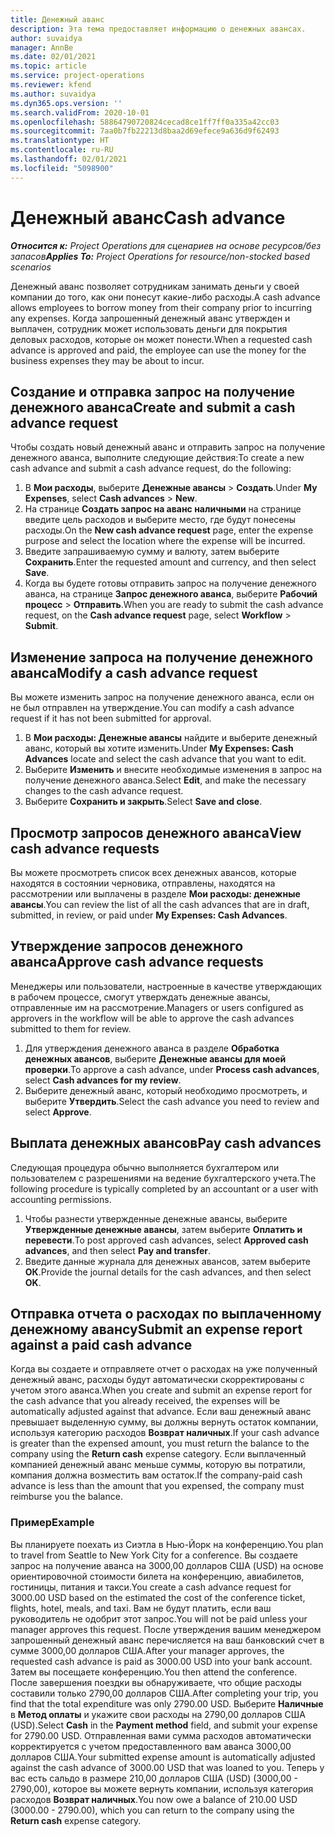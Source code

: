 ```yaml
---
title: Денежный аванс
description: Эта тема предоставляет информацию о денежных авансах.
author: suvaidya
manager: AnnBe
ms.date: 02/01/2021
ms.topic: article
ms.service: project-operations
ms.reviewer: kfend
ms.author: suvaidya
ms.dyn365.ops.version: ''
ms.search.validFrom: 2020-10-01
ms.openlocfilehash: 58864790720824cecad8ce1ff7ff0a335a42cc03
ms.sourcegitcommit: 7aa0b7fb22213d8baa2d69efece9a636d9f62493
ms.translationtype: HT
ms.contentlocale: ru-RU
ms.lasthandoff: 02/01/2021
ms.locfileid: "5098900"
---
```

# <a name="cash-advance"></a><span data-ttu-id="183de-103">Денежный аванс</span><span class="sxs-lookup"><span data-stu-id="183de-103">Cash advance</span></span>

<span data-ttu-id="183de-104">_**Относится к:** Project Operations для сценариев на основе ресурсов/без запасов_</span><span class="sxs-lookup"><span data-stu-id="183de-104">_**Applies To:** Project Operations for resource/non-stocked based scenarios_</span></span>

<span data-ttu-id="183de-105">Денежный аванс позволяет сотрудникам занимать деньги у своей компании до того, как они понесут какие-либо расходы.</span><span class="sxs-lookup"><span data-stu-id="183de-105">A cash advance allows employees to borrow money from their company prior to incurring any expenses.</span></span> <span data-ttu-id="183de-106">Когда запрошенный денежный аванс утвержден и выплачен, сотрудник может использовать деньги для покрытия деловых расходов, которые он может понести.</span><span class="sxs-lookup"><span data-stu-id="183de-106">When a requested cash advance is approved and paid, the employee can use the money for the business expenses they may be about to incur.</span></span> 

## <a name="create-and-submit-a-cash-advance-request"></a><span data-ttu-id="183de-107">Создание и отправка запрос на получение денежного аванса</span><span class="sxs-lookup"><span data-stu-id="183de-107">Create and submit a cash advance request</span></span>
<span data-ttu-id="183de-108">Чтобы создать новый денежный аванс и отправить запрос на получение денежного аванса, выполните следующие действия:</span><span class="sxs-lookup"><span data-stu-id="183de-108">To create a new cash advance and submit a cash advance request, do the following:</span></span> 

1. <span data-ttu-id="183de-109">В **Мои расходы**, выберите **Денежные авансы** > **Создать**.</span><span class="sxs-lookup"><span data-stu-id="183de-109">Under **My Expenses**, select **Cash advances** > **New**.</span></span> 
2. <span data-ttu-id="183de-110">На странице **Создать запрос на аванс наличными** на странице введите цель расходов и выберите место, где будут понесены расходы.</span><span class="sxs-lookup"><span data-stu-id="183de-110">On the **New cash advance request** page, enter the expense purpose and select the location where the expense will be incurred.</span></span>
3. <span data-ttu-id="183de-111">Введите запрашиваемую сумму и валюту, затем выберите **Сохранить**.</span><span class="sxs-lookup"><span data-stu-id="183de-111">Enter the requested amount and currency, and then select **Save**.</span></span> 
4. <span data-ttu-id="183de-112">Когда вы будете готовы отправить запрос на получение денежного аванса, на странице **Запрос денежного аванса**, выберите **Рабочий процесс** > **Отправить**.</span><span class="sxs-lookup"><span data-stu-id="183de-112">When you are ready to submit the cash advance request, on the **Cash advance request** page, select **Workflow** > **Submit**.</span></span>

## <a name="modify-a-cash-advance-request"></a><span data-ttu-id="183de-113">Изменение запроса на получение денежного аванса</span><span class="sxs-lookup"><span data-stu-id="183de-113">Modify a cash advance request</span></span>

<span data-ttu-id="183de-114">Вы можете изменить запрос на получение денежного аванса, если он не был отправлен на утверждение.</span><span class="sxs-lookup"><span data-stu-id="183de-114">You can modify a cash advance request if it has not been submitted for approval.</span></span>

1. <span data-ttu-id="183de-115">В **Мои расходы: Денежные авансы** найдите и выберите денежный аванс, который вы хотите изменить.</span><span class="sxs-lookup"><span data-stu-id="183de-115">Under **My Expenses: Cash Advances** locate and select the cash advance that you want to edit.</span></span>
2. <span data-ttu-id="183de-116">Выберите **Изменить** и внесите необходимые изменения в запрос на получение денежного аванса.</span><span class="sxs-lookup"><span data-stu-id="183de-116">Select **Edit**, and make the necessary changes to the cash advance request.</span></span> 
3. <span data-ttu-id="183de-117">Выберите **Сохранить и закрыть**.</span><span class="sxs-lookup"><span data-stu-id="183de-117">Select **Save and close**.</span></span>


## <a name="view-cash-advance-requests"></a><span data-ttu-id="183de-118">Просмотр запросов денежного аванса</span><span class="sxs-lookup"><span data-stu-id="183de-118">View cash advance requests</span></span>
<span data-ttu-id="183de-119">Вы можете просмотреть список всех денежных авансов, которые находятся в состоянии черновика, отправлены, находятся на рассмотрении или выплачены в разделе **Мои расходы: денежные авансы**.</span><span class="sxs-lookup"><span data-stu-id="183de-119">You can review the list of all the cash advances that are in draft, submitted, in review, or paid under **My Expenses: Cash Advances**.</span></span> 

## <a name="approve-cash-advance-requests"></a><span data-ttu-id="183de-120">Утверждение запросов денежного аванса</span><span class="sxs-lookup"><span data-stu-id="183de-120">Approve cash advance requests</span></span>

<span data-ttu-id="183de-121">Менеджеры или пользователи, настроенные в качестве утверждающих в рабочем процессе, смогут утверждать денежные авансы, отправленные им на рассмотрение.</span><span class="sxs-lookup"><span data-stu-id="183de-121">Managers or users configured as approvers in the workflow will be able to approve the cash advances submitted to them for review.</span></span> 

1. <span data-ttu-id="183de-122">Для утверждения денежного аванса в разделе **Обработка денежных авансов**, выберите **Денежные авансы для моей проверки**.</span><span class="sxs-lookup"><span data-stu-id="183de-122">To approve a cash advance, under **Process cash advances**, select **Cash advances for my review**.</span></span>
2. <span data-ttu-id="183de-123">Выберите денежный аванс, который необходимо просмотреть, и выберите **Утвердить**.</span><span class="sxs-lookup"><span data-stu-id="183de-123">Select the cash advance you need to review and select **Approve**.</span></span>  

## <a name="pay-cash-advances"></a><span data-ttu-id="183de-124">Выплата денежных авансов</span><span class="sxs-lookup"><span data-stu-id="183de-124">Pay cash advances</span></span> 
<span data-ttu-id="183de-125">Следующая процедура обычно выполняется бухгалтером или пользователем с разрешениями на ведение бухгалтерского учета.</span><span class="sxs-lookup"><span data-stu-id="183de-125">The following procedure is typically completed by an accountant or a user with accounting permissions.</span></span>

1. <span data-ttu-id="183de-126">Чтобы разнести утвержденные денежные авансы, выберите **Утвержденные денежные авансы**, затем выберите **Оплатить и перевести**.</span><span class="sxs-lookup"><span data-stu-id="183de-126">To post approved cash advances, select **Approved cash advances**, and then select **Pay and transfer**.</span></span>  
2. <span data-ttu-id="183de-127">Введите данные журнала для денежных авансов, затем выберите **ОК**.</span><span class="sxs-lookup"><span data-stu-id="183de-127">Provide the journal details for the cash advances, and then select **OK**.</span></span> 

## <a name="submit-an-expense-report-against-a-paid-cash-advance"></a><span data-ttu-id="183de-128">Отправка отчета о расходах по выплаченному денежному авансу</span><span class="sxs-lookup"><span data-stu-id="183de-128">Submit an expense report against a paid cash advance</span></span> 

<span data-ttu-id="183de-129">Когда вы создаете и отправляете отчет о расходах на уже полученный денежный аванс, расходы будут автоматически скорректированы с учетом этого аванса.</span><span class="sxs-lookup"><span data-stu-id="183de-129">When you create and submit an expense report for the cash advance that you already received, the expenses will be automatically adjusted against that advance.</span></span> <span data-ttu-id="183de-130">Если ваш денежный аванс превышает выделенную сумму, вы должны вернуть остаток компании, используя категорию расходов **Возврат наличных**.</span><span class="sxs-lookup"><span data-stu-id="183de-130">If your cash advance is greater than the expensed amount, you must return the balance to the company using the **Return cash** expense category.</span></span> <span data-ttu-id="183de-131">Если выплаченный компанией денежный аванс меньше суммы, которую вы потратили, компания должна возместить вам остаток.</span><span class="sxs-lookup"><span data-stu-id="183de-131">If the company-paid cash advance is less than the amount that you expensed, the company must reimburse you the balance.</span></span> 

### <a name="example"></a><span data-ttu-id="183de-132">Пример</span><span class="sxs-lookup"><span data-stu-id="183de-132">Example</span></span>
<span data-ttu-id="183de-133">Вы планируете поехать из Сиэтла в Нью-Йорк на конференцию.</span><span class="sxs-lookup"><span data-stu-id="183de-133">You plan to travel from Seattle to New York City for a conference.</span></span> <span data-ttu-id="183de-134">Вы создаете запрос на получение аванса на 3000,00 долларов США (USD) на основе ориентировочной стоимости билета на конференцию, авиабилетов, гостиницы, питания и такси.</span><span class="sxs-lookup"><span data-stu-id="183de-134">You create a cash advance request for 3000.00 USD based on the estimated the cost of the conference ticket, flights, hotel, meals, and taxi.</span></span> <span data-ttu-id="183de-135">Вам не будут платить, если ваш руководитель не одобрит этот запрос.</span><span class="sxs-lookup"><span data-stu-id="183de-135">You will not be paid unless your manager approves this request.</span></span> <span data-ttu-id="183de-136">После утверждения вашим менеджером запрошенный денежный аванс перечисляется на ваш банковский счет в сумме 3000,00 долларов США.</span><span class="sxs-lookup"><span data-stu-id="183de-136">After your manager approves, the requested cash advance is paid as 3000.00 USD into your bank account.</span></span> <span data-ttu-id="183de-137">Затем вы посещаете конференцию.</span><span class="sxs-lookup"><span data-stu-id="183de-137">You then attend the conference.</span></span> <span data-ttu-id="183de-138">После завершения поездки вы обнаруживаете, что общие расходы составили только 2790,00 долларов США.</span><span class="sxs-lookup"><span data-stu-id="183de-138">After completing your trip, you find that the total expenditure was only 2790.00 USD.</span></span> <span data-ttu-id="183de-139">Выберите **Наличные** в **Метод оплаты** и укажите свои расходы на 2790,00 долларов США (USD).</span><span class="sxs-lookup"><span data-stu-id="183de-139">Select **Cash** in the **Payment method** field, and submit your expense for 2790.00 USD.</span></span> <span data-ttu-id="183de-140">Отправленная вами сумма расходов автоматически корректируется с учетом предоставленного вам аванса 3000,00 долларов США.</span><span class="sxs-lookup"><span data-stu-id="183de-140">Your submitted expense amount is automatically adjusted against the cash advance of 3000.00 USD that was loaned to you.</span></span> <span data-ttu-id="183de-141">Теперь у вас есть сальдо в размере 210,00 долларов США (USD) (3000,00 - 2790,00), которое вы можете вернуть компании, используя категория расходов **Возврат наличных**.</span><span class="sxs-lookup"><span data-stu-id="183de-141">You now owe a balance of 210.00 USD (3000.00 - 2790.00), which you can return to the company using the **Return cash** expense category.</span></span>

